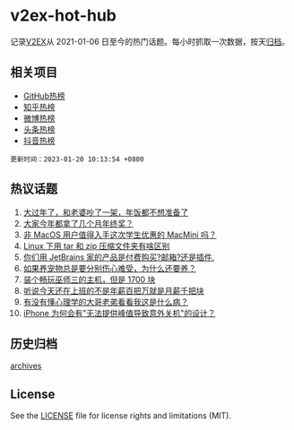 # v2ex-hot-hub

 记录[V2EX](https://www.v2ex.com/)从 2021-01-06 日至今的热门话题。每小时抓取一次数据，按天[归档](archives)。
 
 ## 相关项目

- [GitHub热榜](https://github.com/snaildev/github-hot-hub)
- [知乎热榜](https://github.com/snaildev/zhihu-hot-hub)
- [微博热榜](https://github.com/snaildev/weibo-hot-hub)
- [头条热榜](https://github.com/snaildev/toutiao-hot-hub)
- [抖音热榜](https://github.com/snaildev/douyin-hot-hub)


 `更新时间：2023-01-20 10:13:54 +0800`

## 热议话题

1. [大过年了，和老婆吵了一架，年饭都不想准备了](https://www.v2ex.com/t/909948)
1. [大家今年都拿了几个月年终奖？](https://www.v2ex.com/t/909860)
1. [非 MacOS 用户值得入手这次学生优惠的 MacMini 吗？](https://www.v2ex.com/t/909914)
1. [Linux 下用 tar 和 zip 压缩文件夹有啥区别](https://www.v2ex.com/t/909851)
1. [你们用 JetBrains 家的产品是付费购买?邮箱?还是插件.](https://www.v2ex.com/t/909962)
1. [如果养宠物总是要分别伤心难受，为什么还要养？](https://www.v2ex.com/t/909871)
1. [装个畅玩巫师三的主机，但是 1700 块](https://www.v2ex.com/t/909856)
1. [听说今天还在上班的不是年薪百把万就是月薪千把块](https://www.v2ex.com/t/909990)
1. [有没有懂心理学的大哥老弟看看我这是什么病？](https://www.v2ex.com/t/909884)
1. [iPhone 为何会有"无法提供峰值导致意外关机"的设计？](https://www.v2ex.com/t/909875)

## 历史归档

[archives](archives)

## License

See the [LICENSE](LICENSE) file for license rights and limitations (MIT).
